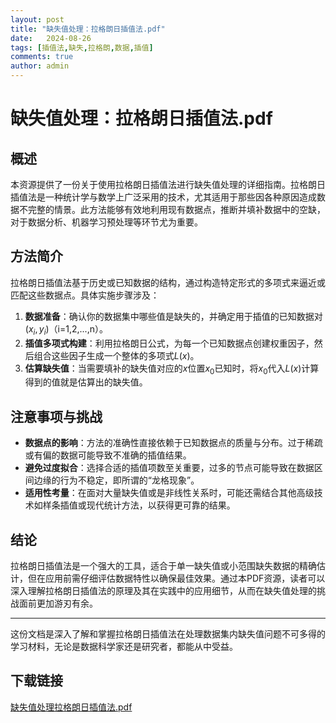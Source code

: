 ```yaml
---
layout: post
title: "缺失值处理：拉格朗日插值法.pdf"
date:   2024-08-26
tags: [插值法,缺失,拉格朗,数据,插值]
comments: true
author: admin
---
```

# 缺失值处理：拉格朗日插值法.pdf

## 概述

本资源提供了一份关于使用拉格朗日插值法进行缺失值处理的详细指南。拉格朗日插值法是一种统计学与数学上广泛采用的技术，尤其适用于那些因各种原因造成数据不完整的情景。此方法能够有效地利用现有数据点，推断并填补数据中的空缺，对于数据分析、机器学习预处理等环节尤为重要。

## 方法简介

拉格朗日插值法基于历史或已知数据的结构，通过构造特定形式的多项式来逼近或匹配这些数据点。具体实施步骤涉及：

1. **数据准备**：确认你的数据集中哪些值是缺失的，并确定用于插值的已知数据对$(x_i, y_i)$（i=1,2,...,n）。
2. **插值多项式构建**：利用拉格朗日公式，为每一个已知数据点创建权重因子，然后组合这些因子生成一个整体的多项式$L(x)$。
3. **估算缺失值**：当需要填补的缺失值对应的$x$位置$x_0$已知时，将$x_0$代入$L(x)$计算得到的值就是估算出的缺失值。

## 注意事项与挑战

- **数据点的影响**：方法的准确性直接依赖于已知数据点的质量与分布。过于稀疏或有偏的数据可能导致不准确的插值结果。
- **避免过度拟合**：选择合适的插值项数至关重要，过多的节点可能导致在数据区间边缘的行为不稳定，即所谓的“龙格现象”。
- **适用性考量**：在面对大量缺失值或是非线性关系时，可能还需结合其他高级技术如样条插值或现代统计方法，以获得更可靠的结果。

## 结论

拉格朗日插值法是一个强大的工具，适合于单一缺失值或小范围缺失数据的精确估计，但在应用前需仔细评估数据特性以确保最佳效果。通过本PDF资源，读者可以深入理解拉格朗日插值法的原理及其在实践中的应用细节，从而在缺失值处理的挑战面前更加游刃有余。

---

这份文档是深入了解和掌握拉格朗日插值法在处理数据集内缺失值问题不可多得的学习材料，无论是数据科学家还是研究者，都能从中受益。

## 下载链接

[缺失值处理拉格朗日插值法.pdf](https://pan.quark.cn/s/9d7d2203a4de)